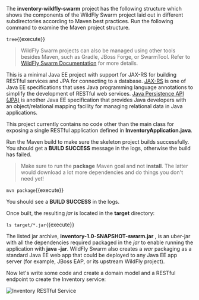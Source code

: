 The **inventory-wildfly-swarm** project has the following structure which shows the components of 
the WildFly Swarm project laid out in different subdirectories according to Maven best 
practices. Run the following command to examine the Maven project structure.

`tree`{{execute}}

> WildFly Swarm projects can also be managed using other tools besides Maven, such as
> Gradle, JBoss Forge, or SwarmTool. Refer to 
> [WildFly Swarm Documentation](https://wildfly-swarm.gitbooks.io/wildfly-swarm-users-guide/getting-started/tooling/forge-addon.html) 
> for more details.

This is a minimal Java EE project with support for JAX-RS for building RESTful services and JPA for connecting
to a database. [JAX-RS](https://docs.oracle.com/javaee/7/tutorial/jaxrs.htm) is one of Java EE specifications that uses Java programming language annotations to simplify the development of RESTful web services. [Java Persistence API (JPA)](https://docs.oracle.com/javaee/7/tutorial/partpersist.htm) is another Java EE specification that provides Java developers with an object/relational mapping facility for managing relational data in Java applications.

This project currently contains no code other than the main class for exposing a single 
RESTful application defined in **InventoryApplication.java**.

Run the Maven build to make sure the skeleton project builds successfully. You 
should get a **BUILD SUCCESS** message in the logs, otherwise the build has failed.

> Make sure to run the **package** Maven goal and not **install**. The latter would 
> download a lot more dependencies and do things you don't need yet!

`mvn package`{{execute}}

You should see a **BUILD SUCCESS** in the logs.

Once built, the resulting *jar* is located in the **target** directory:

`ls target/*.jar`{{execute}}

The listed jar archive, **inventory-1.0-SNAPSHOT-swarm.jar** , is an uber-jar with 
all the dependencies required packaged in the *jar* to enable running the 
application with **java -jar**. WildFly Swarm also creates a *war* packaging as a standard Java EE web app 
that could be deployed to any Java EE app server (for example, JBoss EAP, or its upstream WildFly project). 

Now let's write some code and create a domain model and a RESTful endpoint to create the Inventory service:

![Inventory RESTful Service](https://raw.githubusercontent.com/openshift-roadshow/cloud-native-katacoda/master/assets/wfswarm-inventory-arch.png)

